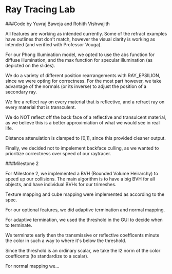 # Ray Tracing Lab

###Code by Yuvraj Baweja and Rohith Vishwajith

All features are working as intended currently. Some of the refract examples have outlines that don't match,
however the visual clarity is working as intended (and verified with Professor Vouga).

For our Phong Illumination model, we opted to use the abs function for diffuse illumination, and the max function
for specular illumination (as depicted on the slides).

We do a variety of different position rearrangements with RAY_EPSILION, since we were opting for correctness. For
the most part however, we take advantage of the normals (or its inverse) to adjust the position of a secondary ray.

We fire a reflect ray on every material that is reflective, and a refract ray on every material that is transculent.

We do NOT reflect off the back face of a reflective and transulcent material, as we believe this is a better
approximiation of what we would see in real life.

Distance attenuiation is clamped to [0,1], since this provided cleaner output.

Finally, we decided not to impelement backface culling, as we wanted to prioritize correctness over speed of our raytracer.

###Milestone 2

For Milestone 2, we implemented a BVH (Bounded Volume Heirarchy) to speed up our collisions.
The main algorithm is to have a big BVH for all objects, and have individual BVHs for our trimeshes.

Texture mapping and cube mapping were implemented as according to the spec.

For our optional features, we did adaptive termination and normal mapping.

For adaptive termination, we used the threshold in the GUI to decide when to terminate.

We terminate early then the transmissive or reflective coefficents minute the color in such a way to where it's below the threshold.

Since the threshold is an ordinary scalar, we take the l2 norm of the color coefficents (to standardize to a scalar).

For normal mapping we...